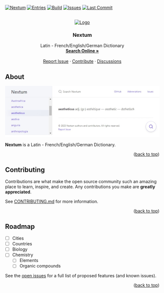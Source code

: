 <!-- Improved compatibility of back to top link: See: https://github.com/othneildrew/Best-README-Template/pull/73 -->
<a name="readme-top"></a>

<!-- PROJECT SHIELDS -->
<!--
*** https://www.markdownguide.org/basic-syntax/#reference-style-links
-->
[![Nextum][nextum-shield]][nextum-url]
[![Entries][entries-shield]][entries-url]
[![Build][build-shield]][build-url]
[![Issues][issues-shield]][issues-url]
[![Last Commit][last-commit-shield]][last-commit-url]


<!-- PROJECT LOGO -->
<br />
<div align="center">
  <a href="https://nextum.github.io/">
    <img src="https://www.reshot.com/preview-assets/icons/CHU6FN3ZWA/book-CHU6FN3ZWA.svg" alt="Logo" width="80" height="80">
  </a>

<h3 align="center">Nextum</h3>

  <p align="center">
    Latin - French/English/German Dictionary
    <br />
    <a href="https://nextum.github.io/"><strong>Search Online »</strong></a>
    <br />
    <br />
    <a href="https://github.com/nextum/nextum.github.io/issues/new">Report Issue</a>
    ·
    <a href="https://github.com/nextum/nextum.github.io/blob/main/CONTRIBUTING.md">Contribute</a>
    ·
    <a href="https://github.com/nextum/nextum.github.io/discussions">Discussions</a>
  </p>
</div>

<!-- ABOUT THE PROJECT -->
## About

[![Product Name Screen Shot][product-screenshot]](https://nextum.github.io/)

**Nextum** is a Latin - French/English/German Dictionary.

<p align="right">(<a href="#readme-top">back to top</a>)</p>



<!-- CONTRIBUTING -->
## Contributing

Contributions are what make the open source community such an amazing place to learn, inspire, and create. Any contributions you make are **greatly appreciated**.

See <a href="https://github.com/nextum/nextum.github.io/blob/main/CONTRIBUTING.md">CONTRIBUTING.md</a> for more information.

<p align="right">(<a href="#readme-top">back to top</a>)</p>

<!-- ROADMAP -->
## Roadmap

- [ ] Cities
- [ ] Countries
- [ ] Biology
- [ ] Chemistry
    - [ ] Elements
    - [ ] Organic compounds

See the [open issues](https://github.com/nextum/nextum.github.io/issues) for a full list of proposed features (and known issues).

<p align="right">(<a href="#readme-top">back to top</a>)</p>

<!-- MARKDOWN LINKS & IMAGES -->
<!-- https://www.markdownguide.org/basic-syntax/#reference-style-links -->

[nextum-shield]: https://img.shields.io/badge/-Nextum-blueviolet?style=for-the-badge
[nextum-url]: https://nextum.github.io/
[entries-shield]: https://img.shields.io/github/directory-file-count/nextum/nextum.github.io/A-Z?label=Entries&style=for-the-badge
[entries-url]: https://github.com/nextum/nextum.github.io/tree/main/A-Z
[build-shield]: https://img.shields.io/github/actions/workflow/status/nextum/nextum.github.io/pages.yml?style=for-the-badge
[build-url]: https://github.com/nextum/nextum.github.io/actions/workflows/pages.yml
[contributors-shield]: https://img.shields.io/github/contributors/nextum/nextum.github.io?style=for-the-badge
[contributors-url]: https://github.com/nextum/nextum.github.io/graphs/contributors
[last-commit-shield]: https://img.shields.io/github/last-commit/nextum/nextum.github.io?style=for-the-badge
[last-commit-url]: https://github.com/nextum/nextum.github.io/commits
[issues-shield]: https://img.shields.io/github/issues/nextum/nextum.github.io?style=for-the-badge
[issues-url]: https://github.com/nextum/nextum.github.io/issues
[product-screenshot]: https://raw.githubusercontent.com/nextum/nextum.github.io/main/screenshot.jpeg